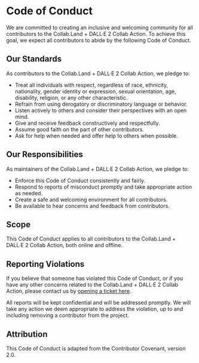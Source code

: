 # Code of Conduct

We are committed to creating an inclusive and welcoming community for all contributors to the Collab.Land + DALL·E 2 Collab Action. To achieve this goal, we expect all contributors to abide by the following Code of Conduct.

## Our Standards

As contributors to the Collab.Land + DALL·E 2 Collab Action, we pledge to:

- Treat all individuals with respect, regardless of race, ethnicity, nationality, gender identity or expression, sexual orientation, age, disability, religion, or any other characteristic.
- Refrain from using derogatory or discriminatory language or behavior.
- Listen actively to others and consider their perspectives with an open mind.
- Give and receive feedback constructively and respectfully.
- Assume good faith on the part of other contributors.
- Ask for help when needed and offer help to others when possible.

## Our Responsibilities

As maintainers of the Collab.Land + DALL·E 2 Collab Action, we pledge to:

- Enforce this Code of Conduct consistently and fairly.
- Respond to reports of misconduct promptly and take appropriate action as needed.
- Create a safe and welcoming environment for all contributors.
- Be available to hear concerns and feedback from contributors.

## Scope

This Code of Conduct applies to all contributors to the Collab.Land + DALL·E 2 Collab Action, both online and offline.

## Reporting Violations

If you believe that someone has violated this Code of Conduct, or if you have any other concerns related to the Collab.Land + DALL·E 2 Collab Action, please contact us by [opening a ticket here](https://collabland.freshdesk.com/support/tickets/new).

All reports will be kept confidential and will be addressed promptly. We will take any action we deem appropriate to address the violation, up to and including removing a contributor from the project.

## Attribution

This Code of Conduct is adapted from the Contributor Covenant, version 2.0.
